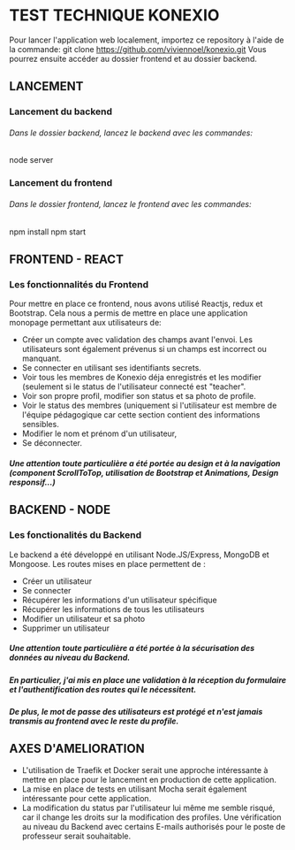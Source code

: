 # TEST TECHNIQUE KONEXIO

Pour lancer l'application web localement, importez ce repository à l'aide de la commande: 
git clone https://github.com/viviennoel/konexio.git
Vous pourrez ensuite accéder au dossier frontend et au dossier backend.

## LANCEMENT

### Lancement du backend
###### Dans le dossier backend, lancez le backend avec les commandes:
node server

### Lancement du frontend
###### Dans le dossier frontend, lancez le frontend avec les commandes:
npm install
npm start

## FRONTEND - REACT

### Les fonctionnalités du Frontend
Pour mettre en place ce frontend, nous avons utilisé Reactjs, redux et Bootstrap.
Cela nous a permis de mettre en place une application monopage permettant aux utilisateurs de:
- Créer un compte avec validation des champs avant l'envoi. Les utilisateurs sont également prévenus si un champs est incorrect ou manquant.
- Se connecter en utilisant ses identifiants secrets.
- Voir tous les membres de Konexio déja enregistrés et les modifier (seulement si le status de l'utilisateur connecté est "teacher".
- Voir son propre profil, modifier son status et sa photo de profile.
- Voir le status des membres (uniquement si l'utilisateur est membre de l'équipe pédagogique car cette section contient des informations sensibles.
- Modifier le nom et prénom d'un utilisateur,
- Se déconnecter.

##### Une attention toute particulière a été portée au design et à la navigation (component ScrollToTop, utilisation de Bootstrap et Animations, Design responsif...)

## BACKEND - NODE

### Les fonctionalités du Backend

Le backend a été développé en utilisant Node.JS/Express, MongoDB et Mongoose.
Les routes mises en place permettent de : 
- Créer un utilisateur
- Se connecter
- Récupérer les informations d'un utilisateur spécifique
- Récupérer les informations de tous les utilisateurs
- Modifier un utilisateur et sa photo
- Supprimer un utilisateur

##### Une attention toute particulière a été portée à la sécurisation des données au niveau du Backend.
##### En particulier, j'ai mis en place une validation à la réception du formulaire et l'authentification des routes qui le nécessitent.
##### De plus, le mot de passe des utilisateurs est protégé et n'est jamais transmis au frontend avec le reste du profile.

## AXES D'AMELIORATION
- L'utilisation de Traefik et Docker serait une approche intéressante à mettre en place pour le lancement en production de cette application.
- La mise en place de tests en utilisant Mocha serait également intéressante pour cette application.
- La modification du status par l'utilisateur lui même me semble risqué, car il change les droits sur la modification des profiles. Une vérification au niveau du Backend avec certains E-mails authorisés pour le poste de professeur serait souhaitable.


